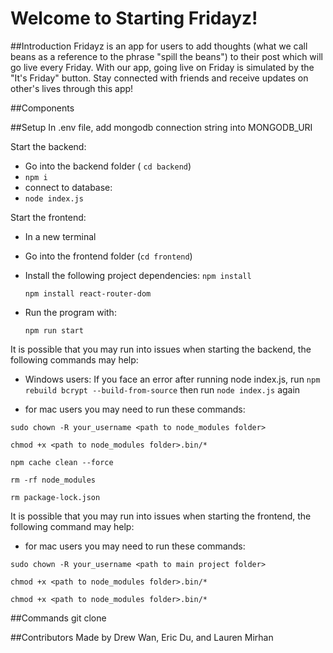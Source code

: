 # Welcome to Starting Fridayz!

##Introduction
Fridayz is an app for users to add thoughts (what we call beans as a reference to the phrase "spill the beans") to their post which will go live every Friday. With our app, going live on Friday is simulated by the "It's Friday" button. Stay connected with friends and receive updates on other's lives through this app!

##Components

##Setup
In .env file, add mongodb connection string into MONGODB_URI  

Start the backend:  
- Go into the backend folder ( `cd backend`)
- `npm i`
- connect to database:  
- `node index.js`
  
Start the frontend:
- In a new terminal
- Go into the frontend folder (`cd frontend`)
- Install the following project dependencies:
  `npm install`
  
  `npm install react-router-dom`
  
- Run the program with:
  
  `npm run start`

It is possible that you may run into issues when starting the backend, the following commands may help:
- Windows users: If you face an error after running node index.js, run `npm rebuild bcrypt --build-from-source` then run `node index.js` again

- for mac users you may need to run these commands:  
  
`sudo chown -R your_username <path to node_modules folder>`  

`chmod +x <path to node_modules folder>.bin/*`  

`npm cache clean --force`  

`rm -rf node_modules`  

`rm package-lock.json`  

It is possible that you may run into issues when starting the frontend, the following command may help:
-  for mac users you may need to run these commands:

`sudo chown -R your_username <path to main project folder>`  

`chmod +x <path to node_modules folder>.bin/*`  

`chmod +x <path to node_modules folder>.bin/*`  

##Commands
git clone 

##Contributors
Made by Drew Wan, Eric Du, and Lauren Mirhan



